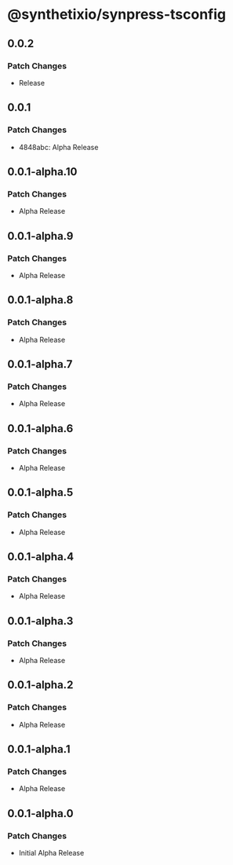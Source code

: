 # @synthetixio/synpress-tsconfig

## 0.0.2

### Patch Changes

- Release

## 0.0.1

### Patch Changes

- 4848abc: Alpha Release

## 0.0.1-alpha.10

### Patch Changes

- Alpha Release

## 0.0.1-alpha.9

### Patch Changes

- Alpha Release

## 0.0.1-alpha.8

### Patch Changes

- Alpha Release

## 0.0.1-alpha.7

### Patch Changes

- Alpha Release

## 0.0.1-alpha.6

### Patch Changes

- Alpha Release

## 0.0.1-alpha.5

### Patch Changes

- Alpha Release

## 0.0.1-alpha.4

### Patch Changes

- Alpha Release

## 0.0.1-alpha.3

### Patch Changes

- Alpha Release

## 0.0.1-alpha.2

### Patch Changes

- Alpha Release

## 0.0.1-alpha.1

### Patch Changes

- Alpha Release

## 0.0.1-alpha.0

### Patch Changes

- Initial Alpha Release
